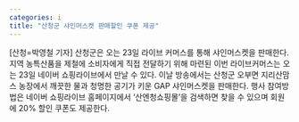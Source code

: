 ```yaml
---
categories: i
title: "산청군 샤인머스켓 판매할인 쿠폰 제공"
---
```

[산청=박영철 기자] 산청군은 오는 23일 라이브 커머스를 통해 샤인머스켓을 판매한다. 지역 농특산품을 제철에 소비자에게 직접 전달하기 위해 마련된 이번 라이브커머스는 오는 23일 네이버 쇼핑라이브에서 만날 수 있다. 이날 방송에서는 산청군 오부면 지리산맘스 농장에서 깨끗한 물과 청명한 공기가 키운 GAP 샤인머스켓을 판매한다. 행사 참여방법은 네이버 쇼핑라이브 홈페이지에서 ‘산엔청쇼핑몰’을 검색하면 찾을 수 있으며 회원에 20% 할인 쿠폰도 제공한다.